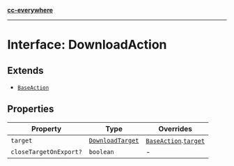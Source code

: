 [**cc-everywhere**](../../../../../index.md)

***

# Interface: DownloadAction

## Extends

- [`BaseAction`](base-action.md)

## Properties

| Property | Type | Overrides |
| ------ | ------ | ------ |
| `target` | [`DownloadTarget`](../../export-config-types/enumerations/download-target.md) | [`BaseAction`](../../export-config-types/interfaces/base-action.md).[`target`](../../export-config-types/interfaces/base-action.md#target) |
| `closeTargetOnExport?` | `boolean` | - |

